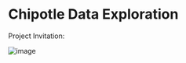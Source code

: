 # Chipotle Data Exploration

Project Invitation:


![image](https://user-images.githubusercontent.com/72775208/117998264-b8223e80-b311-11eb-9bec-f9dd3c2a3f7d.png)


